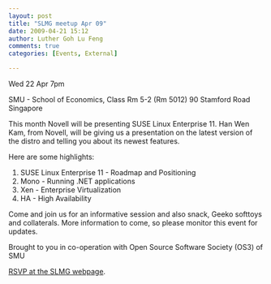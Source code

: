 ```yaml
---
layout: post
title: "SLMG meetup Apr 09"
date: 2009-04-21 15:12
author: Luther Goh Lu Feng
comments: true
categories: [Events, External]

---
```

Wed 22 Apr
7pm

SMU - School of Economics,
Class Rm 5-2 (Rm 5012)
90 Stamford Road
Singapore

This month Novell will be presenting SUSE Linux Enterprise 11. Han Wen Kam, from Novell, will be giving us a presentation on the latest version of the distro and telling you about its newest features.

Here are some highlights:

1) SUSE Linux Enterprise 11 - Roadmap and Positioning
2) Mono - Running .NET applications
3) Xen - Enterprise Virtualization
4) HA - High Availability

Come and join us for an informative session and also snack, Geeko softtoys and collaterals.
More information to come, so please monitor this event for updates.

Brought to you in co-operation with Open Source Software Society (OS3) of SMU

<a href="http://www.meetup.com/sg-linux/calendar/10093898/?a=nr1p_grp">RSVP at the SLMG webpage</a>.

